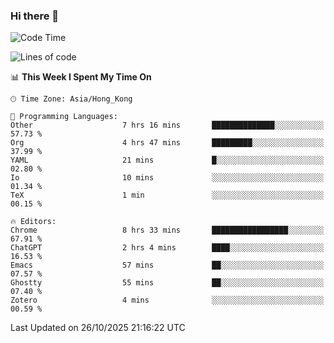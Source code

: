 ### Hi there 👋

<!--
**nicehiro/nicehiro** is a ✨ _special_ ✨ repository because its `README.md` (this file) appears on your GitHub profile.

Here are some ideas to get you started:

- 🔭 I’m currently working on ...
- 🌱 I’m currently learning ...
- 👯 I’m looking to collaborate on ...
- 🤔 I’m looking for help with ...
- 💬 Ask me about ...
- 📫 How to reach me: ...
- 😄 Pronouns: ...
- ⚡ Fun fact: ...
-->

<!--START_SECTION:waka-->
![Code Time](http://img.shields.io/badge/Code%20Time-1%2C178%20hrs%2047%20mins-blue)

![Lines of code](https://img.shields.io/badge/From%20Hello%20World%20I%27ve%20Written-1.9%20million%20lines%20of%20code-blue)

📊 **This Week I Spent My Time On** 

```text
🕑︎ Time Zone: Asia/Hong_Kong

💬 Programming Languages: 
Other                    7 hrs 16 mins       ██████████████░░░░░░░░░░░   57.73 % 
Org                      4 hrs 47 mins       █████████░░░░░░░░░░░░░░░░   37.99 % 
YAML                     21 mins             █░░░░░░░░░░░░░░░░░░░░░░░░   02.80 % 
Io                       10 mins             ░░░░░░░░░░░░░░░░░░░░░░░░░   01.34 % 
TeX                      1 min               ░░░░░░░░░░░░░░░░░░░░░░░░░   00.15 % 

🔥 Editors: 
Chrome                   8 hrs 33 mins       █████████████████░░░░░░░░   67.91 % 
ChatGPT                  2 hrs 4 mins        ████░░░░░░░░░░░░░░░░░░░░░   16.53 % 
Emacs                    57 mins             ██░░░░░░░░░░░░░░░░░░░░░░░   07.57 % 
Ghostty                  55 mins             ██░░░░░░░░░░░░░░░░░░░░░░░   07.40 % 
Zotero                   4 mins              ░░░░░░░░░░░░░░░░░░░░░░░░░   00.59 % 
```


 Last Updated on 26/10/2025 21:16:22 UTC
<!--END_SECTION:waka-->
